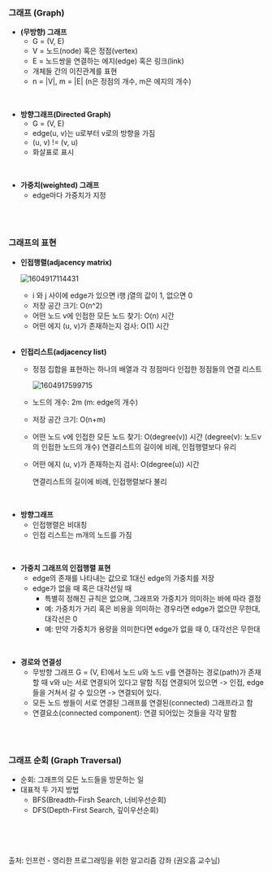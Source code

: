 ### 그래프 (Graph)

- **(무방향) 그래프** 
  - G = (V, E)
  - V = 노드(node) 혹은 정점(vertex)
  - E = 노드쌍을 연결하는 에지(edge) 혹은 링크(link)
  - 개체들 간의 이진관계를 표현
  - n = |V|, m = |E| (n은 정점의 개수, m은 에지의 개수)

<br/>

- **방향그래프(Directed Graph)** 
  - G = (V, E)
  - edge(u, v)는 u로부터 v로의 방향을 가짐
  - (u, v) != (v, u)
  - 화살표로 표시

<br/>

- **가중치(weighted) 그래프**
  - edge마다 가중치가 지정

<br/><br/>

### **그래프의 표현**

- **인접행렬(adjacency matrix)**

  ![1604917114431](C:\Users\LEE\AppData\Roaming\Typora\typora-user-images\1604917114431.png)

  - i 와 j 사이에 edge가 있으면 i행 j열의 값이 1, 없으면 0
  - 저장 공간 크기: O(n^2)
  - 어떤 노드 v에 인접한 모든 노드 찾기: O(n) 시간
  - 어떤 에지 (u, v)가 존재하는지 검사: O(1) 시간

  <br/>

- **인접리스트(adjacency list)**

  - 정점 집합을 표현하는 하나의 배열과 각 정점마다 인접한 정점들의 연결 리스트

    ![1604917599715](C:\Users\LEE\AppData\Roaming\Typora\typora-user-images\1604917599715.png)

  - 노드의 개수: 2m (m: edge의 개수)

  - 저장 공간 크기: O(n+m)

  - 어떤 노드 v에 인접한 모든 노드 찾기: O(degree(v)) 시간
    (degree(v): 노드v의 인접한 노드의 개수)
연결리스트의 길이에 비례, 인접행렬보다 유리
    
  - 어떤 에지 (u, v)가 존재하는지 검사: O(degree(u)) 시간
    
    
    연결리스트의 길이에 비례, 인접행렬보다 불리

<br/>

- **방향그래프**
  - 인접행렬은 비대칭
  - 인접 리스트는 m개의 노드를 가짐

<br/>

- **가중치 그래프의 인접행렬 표현**
  - edge의 존재를 나타내는 값으로 1대신 edge의 가중치를 저장
  - edge가 없을 때 혹은 대각선일 때
    - 특별히 정해진 규칙은 없으며, 그래프와 가중치가 의미하는 바에 따라 결정
    - 예: 가중치가 거리 혹은 비용을 의미하는 경우라면 edge가 없으먄 무한대, 대각선은 0
    - 예: 만약 가중치가 용량을 의미한다면 edge가 없을 때 0, 대각선은 무한대

<br/>

- **경로와 연결성**
  - 무방향 그래프 G = (V, E)에서 노드 u와 노드 v를 연결하는 경로(path)가 존재할 때 v와 u는 서로 연결되어 있다고 말함
    직접 연결되어 있으면 -> 인접, edge들을 거쳐서 갈 수 있으면 -> 연결되어 있다.
  - 모든 노드 쌍들이 서로 연결된 그래프를 연결된(connected) 그래프라고 함
  - 연결요소(connected component): 연결 되어있는 것들을 각각 말함

<br/><br/>



### 그래프 순회 (Graph Traversal)

- 순회: 그래프의 모든 노드들을 방문하는 일
- 대표적 두 가지 방법
  - BFS(Breadth-Firsh Search, 너비우선순회)
  - DFS(Depth-First Search, 깊이우선순회)



<br/><br/><br/>

출처: 인프런 - 영리한 프로그래밍을 위한 알고리즘 강좌 (권오흠 교수님)